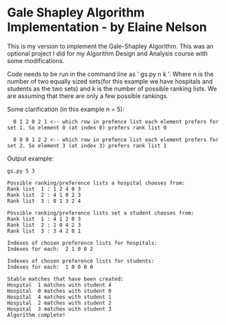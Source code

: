 # Gale Shapley Algorithm Implementation - by Elaine Nelson


This is my version to implement the Gale-Shapley Algorithm. This was an optional project I did for my Algorithm Design and Analysis course with some modifications.

Code needs to be run in the command line as ' gs.py n k '. Where n is the number of two equally sized sets(for this example we have hospitals and students as the two sets) and k is the number of possible ranking lists. We are assuming that there are only a few possible rankings.

Some clarification (in this example n = 5): 
         
      0 1 2 0 2 1 <-- which row in prefence list each element prefers for set 1. So element 0 (at index 0) prefers rank list 0 
      
      0 0 0 1 2 2 <-- which row in prefence list each element prefers for set 2. So element 3 (at index 3) prefers rank list 1 
      
Output example: 
```
gs.py 5 3

Possible ranking/preference lists a hospital chooses from:
Rank list  1 : 1 2 4 0 3
Rank list  2 : 4 1 0 2 3
Rank list  3 : 0 1 3 2 4

Possible ranking/preference lists set a student chooses from:
Rank list  1 : 4 1 2 0 3
Rank list  2 : 1 0 4 2 3
Rank list  3 : 3 4 2 0 1

Indexes of chosen preference lists for hospitals:
Indexes for each:  2 1 0 0 2

Indexes of chosen preference lists for students:
Indexes for each:  1 0 0 0 0

Stable matches that have been created:
Hospital  1 matches with student 4
Hospital  0 matches with student 0
Hospital  4 matches with student 1
Hospital  2 matches with student 2
Hospital  3 matches with student 3
Algorithm complete!
```

